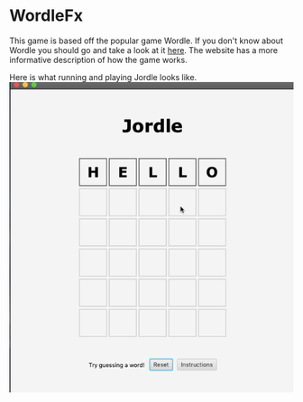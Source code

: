 # WordleFx

This game is based off the popular game Wordle. If you don't know about Wordle you should go and take a look at it [here](https://www.powerlanguage.co.uk/wordle/). The website has a more informative description of how the game works.

Here is what running and playing Jordle looks like.
![](https://github.com/rdong46/WordleFx/blob/1ef4a94ce07b9330f55dfe9ab82f02562f74a0be/Jordle.gif)

